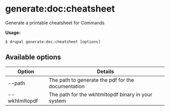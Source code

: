 # generate:doc:cheatsheet
Generate a printable cheatsheet for Commands

**Usage:**
```
$ drupal generate:doc:cheatsheet [options]
```

## Available options
Option | Details
-------|-------------
--path | The path to generate the pdf for the documentation
--wkhtmltopdf | The path for the wkhtmltopdf binary in your system
